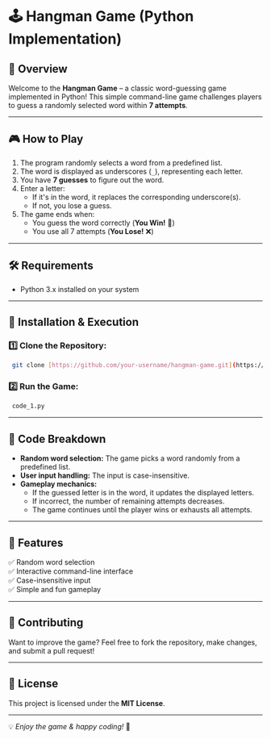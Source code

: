 # 🕹️ Hangman Game (Python Implementation)

## 📌 Overview
Welcome to the **Hangman Game** – a classic word-guessing game implemented in Python! This simple command-line game challenges players to guess a randomly selected word within **7 attempts**.

---

## 🎮 How to Play
1. The program randomly selects a word from a predefined list.
2. The word is displayed as underscores (`_`), representing each letter.
3. You have **7 guesses** to figure out the word.
4. Enter a letter:
   - If it's in the word, it replaces the corresponding underscore(s).
   - If not, you lose a guess.
5. The game ends when:
   - You guess the word correctly (**You Win!** 🎉)
   - You use all 7 attempts (**You Lose!** ❌)

---

## 🛠️ Requirements
- Python 3.x installed on your system

---

## 🚀 Installation & Execution
### 1️⃣ Clone the Repository:
```sh
 git clone [https://github.com/your-username/hangman-game.git](https://github.com/Sudhanshuverma1/Hangman-_challenge-.git)
```

### 2️⃣ Run the Game:
```sh
 code_1.py
```

---

## 📝 Code Breakdown
- **Random word selection:** The game picks a word randomly from a predefined list.
- **User input handling:** The input is case-insensitive.
- **Gameplay mechanics:**
  - If the guessed letter is in the word, it updates the displayed letters.
  - If incorrect, the number of remaining attempts decreases.
  - The game continues until the player wins or exhausts all attempts.

---

## 🎯 Features
✅ Random word selection  
✅ Interactive command-line interface  
✅ Case-insensitive input  
✅ Simple and fun gameplay  

---

## 🤝 Contributing
Want to improve the game? Feel free to fork the repository, make changes, and submit a pull request!

---

## 📜 License
This project is licensed under the **MIT License**.

---

💡 *Enjoy the game & happy coding!* 🎯

